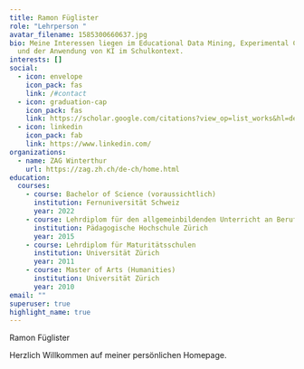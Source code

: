 ```yaml
---
title: Ramon Füglister
role: "Lehrperson "
avatar_filename: 1585300660637.jpg
bio: Meine Interessen liegen im Educational Data Mining, Experimental Classroom
  und der Anwendung von KI im Schulkontext.
interests: []
social:
  - icon: envelope
    icon_pack: fas
    link: /#contact
  - icon: graduation-cap
    icon_pack: fas
    link: https://scholar.google.com/citations?view_op=list_works&hl=de&hl=de&user=lLj3kJ4AAAAJ
  - icon: linkedin
    icon_pack: fab
    link: https://www.linkedin.com/
organizations:
  - name: ZAG Winterthur
    url: https://zag.zh.ch/de-ch/home.html
education:
  courses:
    - course: Bachelor of Science (voraussichtlich)
      institution: Fernuniversität Schweiz
      year: 2022
    - course: Lehrdiplom für den allgemeinbildenden Unterricht an Berufsfachschulen
      institution: Pädagogische Hochschule Zürich
      year: 2015
    - course: Lehrdiplom für Maturitätsschulen
      institution: Universität Zürich
      year: 2011
    - course: Master of Arts (Humanities)
      institution: Universität Zürich
      year: 2010
email: ""
superuser: true
highlight_name: true
---
```

Ramon Füglister

Herzlich Willkommen auf meiner persönlichen Homepage.